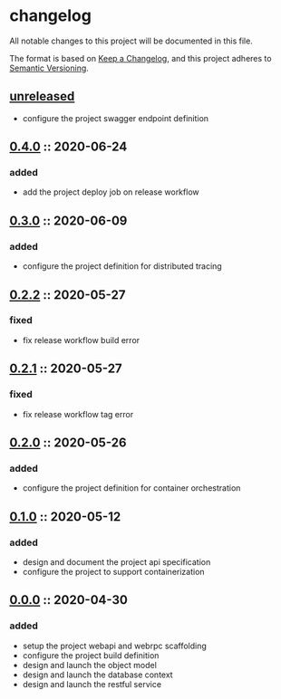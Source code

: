 # changelog

All notable changes to this project will be documented in this file.

The format is based on [Keep a Changelog][changelog],
and this project adheres to [Semantic Versioning][semver].

## [unreleased]

- configure the project swagger endpoint definition

## [0.4.0] :: 2020-06-24

### added

- add the project deploy job on release workflow

## [0.3.0] :: 2020-06-09

### added

- configure the project definition for distributed tracing

## [0.2.2] :: 2020-05-27

### fixed

- fix release workflow build error

## [0.2.1] :: 2020-05-27

### fixed

- fix release workflow tag error

## [0.2.0] :: 2020-05-26

### added

- configure the project definition for container orchestration

## [0.1.0] :: 2020-05-12

### added

- design and document the project api specification
- configure the project to support containerization

## [0.0.0] :: 2020-04-30

### added

- setup the project webapi and webrpc scaffolding
- configure the project build definition
- design and launch the object model
- design and launch the database context
- design and launch the restful service

[0.4.0]: https://github.com/rvtr/rvtr-svc-booking/tree/0.4.0 '0.4.0'
[0.3.0]: https://github.com/rvtr/rvtr-svc-booking/tree/0.3.0 '0.3.0'
[0.2.2]: https://github.com/rvtr/rvtr-svc-booking/tree/0.2.2 '0.2.2'
[0.2.1]: https://github.com/rvtr/rvtr-svc-booking/tree/0.2.1 '0.2.1'
[0.2.0]: https://github.com/rvtr/rvtr-svc-booking/tree/0.2.0 '0.2.0'
[0.1.0]: https://github.com/rvtr/rvtr-svc-booking/tree/0.1.0 '0.1.0'
[0.0.0]: https://github.com/rvtr/rvtr-svc-booking/tree/0.0.0 '0.0.0'
[changelog]: https://keepachangelog.com/en/1.0.0/ 'keep a changelog'
[semver]: https://semver.org/spec/v2.0.0.html 'semantic versioning'
[unreleased]: https://github.com/rvtr/rvtr-svc-booking/tree/main 'unreleased'
